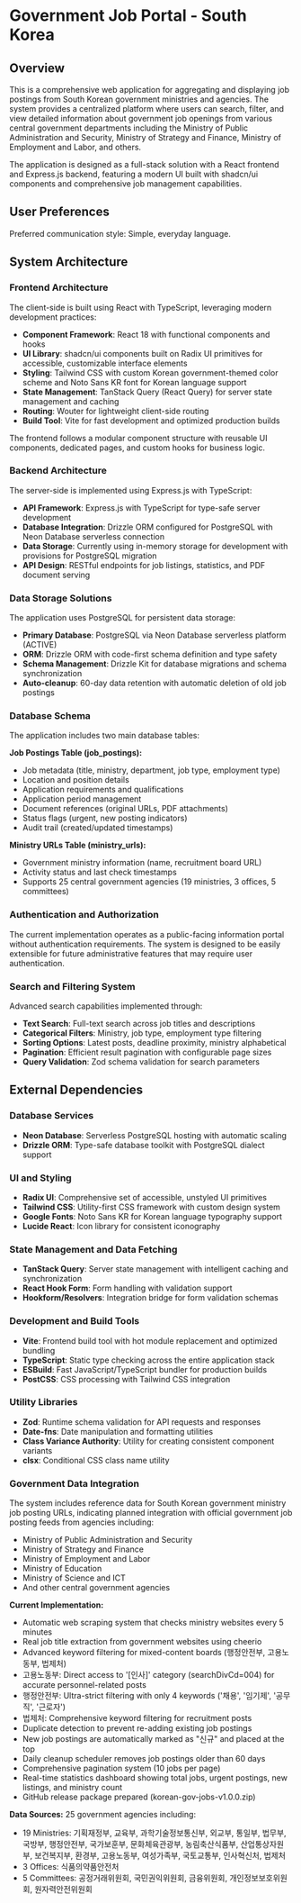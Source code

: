 # Government Job Portal - South Korea

## Overview

This is a comprehensive web application for aggregating and displaying job postings from South Korean government ministries and agencies. The system provides a centralized platform where users can search, filter, and view detailed information about government job openings from various central government departments including the Ministry of Public Administration and Security, Ministry of Strategy and Finance, Ministry of Employment and Labor, and others.

The application is designed as a full-stack solution with a React frontend and Express.js backend, featuring a modern UI built with shadcn/ui components and comprehensive job management capabilities.

## User Preferences

Preferred communication style: Simple, everyday language.

## System Architecture

### Frontend Architecture
The client-side is built using React with TypeScript, leveraging modern development practices:

- **Component Framework**: React 18 with functional components and hooks
- **UI Library**: shadcn/ui components built on Radix UI primitives for accessible, customizable interface elements
- **Styling**: Tailwind CSS with custom Korean government-themed color scheme and Noto Sans KR font for Korean language support
- **State Management**: TanStack Query (React Query) for server state management and caching
- **Routing**: Wouter for lightweight client-side routing
- **Build Tool**: Vite for fast development and optimized production builds

The frontend follows a modular component structure with reusable UI components, dedicated pages, and custom hooks for business logic.

### Backend Architecture
The server-side is implemented using Express.js with TypeScript:

- **API Framework**: Express.js with TypeScript for type-safe server development
- **Database Integration**: Drizzle ORM configured for PostgreSQL with Neon Database serverless connection
- **Data Storage**: Currently using in-memory storage for development with provisions for PostgreSQL migration
- **API Design**: RESTful endpoints for job listings, statistics, and PDF document serving

### Data Storage Solutions
The application uses PostgreSQL for persistent data storage:

- **Primary Database**: PostgreSQL via Neon Database serverless platform (ACTIVE)
- **ORM**: Drizzle ORM with code-first schema definition and type safety
- **Schema Management**: Drizzle Kit for database migrations and schema synchronization
- **Auto-cleanup**: 60-day data retention with automatic deletion of old job postings

### Database Schema
The application includes two main database tables:

**Job Postings Table (job_postings):**
- Job metadata (title, ministry, department, job type, employment type)
- Location and position details
- Application requirements and qualifications
- Application period management
- Document references (original URLs, PDF attachments)
- Status flags (urgent, new posting indicators)
- Audit trail (created/updated timestamps)

**Ministry URLs Table (ministry_urls):**
- Government ministry information (name, recruitment board URL)
- Activity status and last check timestamps
- Supports 25 central government agencies (19 ministries, 3 offices, 5 committees)

### Authentication and Authorization
The current implementation operates as a public-facing information portal without authentication requirements. The system is designed to be easily extensible for future administrative features that may require user authentication.

### Search and Filtering System
Advanced search capabilities implemented through:

- **Text Search**: Full-text search across job titles and descriptions
- **Categorical Filters**: Ministry, job type, employment type filtering
- **Sorting Options**: Latest posts, deadline proximity, ministry alphabetical
- **Pagination**: Efficient result pagination with configurable page sizes
- **Query Validation**: Zod schema validation for search parameters

## External Dependencies

### Database Services
- **Neon Database**: Serverless PostgreSQL hosting with automatic scaling
- **Drizzle ORM**: Type-safe database toolkit with PostgreSQL dialect support

### UI and Styling
- **Radix UI**: Comprehensive set of accessible, unstyled UI primitives
- **Tailwind CSS**: Utility-first CSS framework with custom design system
- **Google Fonts**: Noto Sans KR for Korean language typography support
- **Lucide React**: Icon library for consistent iconography

### State Management and Data Fetching
- **TanStack Query**: Server state management with intelligent caching and synchronization
- **React Hook Form**: Form handling with validation support
- **Hookform/Resolvers**: Integration bridge for form validation schemas

### Development and Build Tools
- **Vite**: Frontend build tool with hot module replacement and optimized bundling
- **TypeScript**: Static type checking across the entire application stack
- **ESBuild**: Fast JavaScript/TypeScript bundler for production builds
- **PostCSS**: CSS processing with Tailwind CSS integration

### Utility Libraries
- **Zod**: Runtime schema validation for API requests and responses
- **Date-fns**: Date manipulation and formatting utilities
- **Class Variance Authority**: Utility for creating consistent component variants
- **clsx**: Conditional CSS class name utility

### Government Data Integration
The system includes reference data for South Korean government ministry job posting URLs, indicating planned integration with official government job posting feeds from agencies including:

- Ministry of Public Administration and Security
- Ministry of Strategy and Finance  
- Ministry of Employment and Labor
- Ministry of Education
- Ministry of Science and ICT
- And other central government agencies

**Current Implementation:**
- Automatic web scraping system that checks ministry websites every 5 minutes
- Real job title extraction from government websites using cheerio
- Advanced keyword filtering for mixed-content boards (행정안전부, 고용노동부, 법제처)
- 고용노동부: Direct access to '[인사]' category (searchDivCd=004) for accurate personnel-related posts
- 행정안전부: Ultra-strict filtering with only 4 keywords ('채용', '임기제', '공무직', '근로자')
- 법제처: Comprehensive keyword filtering for recruitment posts
- Duplicate detection to prevent re-adding existing job postings  
- New job postings are automatically marked as "신규" and placed at the top
- Daily cleanup scheduler removes job postings older than 60 days
- Comprehensive pagination system (10 jobs per page)
- Real-time statistics dashboard showing total jobs, urgent postings, new listings, and ministry count
- GitHub release package prepared (korean-gov-jobs-v1.0.0.zip)

**Data Sources:** 25 government agencies including:
- 19 Ministries: 기획재정부, 교육부, 과학기술정보통신부, 외교부, 통일부, 법무부, 국방부, 행정안전부, 국가보훈부, 문화체육관광부, 농림축산식품부, 산업통상자원부, 보건복지부, 환경부, 고용노동부, 여성가족부, 국토교통부, 인사혁신처, 법제처
- 3 Offices: 식품의약품안전처
- 5 Committees: 공정거래위원회, 국민권익위원회, 금융위원회, 개인정보보호위원회, 원자력안전위원회